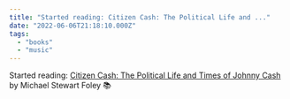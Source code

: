 ```yaml
---
title: "Started reading: Citizen Cash: The Political Life and ..."
date: "2022-06-06T21:18:10.000Z"
tags: 
  - "books"
  - "music"
---
```


Started reading: [Citizen Cash: The Political Life and Times of Johnny Cash](https://micro.blog/books/9781541699564) by Michael Stewart Foley 📚
